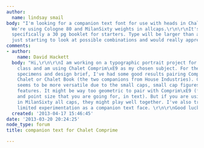 ```yaml
---
author:
  name: lindsay smail
body: "I'm looking for a companion text font for use with heads in Chalet Comprime.
  We're using Cologne 80 and MilanSixty weights in allcaps.\r\n\r\nIt's for print,
  specifically a 30 pg booklet for starters. Type will be larger than a typical book.\r\n\r\nI'm
  just starting to look at possible combinations and would really appreciate any input.\r\n\r\nthanks"
comments:
- author:
    name: David Hackett
  body: "Hi,\r\n\r\nI am working on a typographic portrait project for a typography
    class and am using Chalet Comprim\xE9 as my chosen subject. For the preliminary
    specimens and design brief, I've had some good results pairing Comprim\xE9 with
    Chalet or Chalet Book (the two companions from House Industries). Chalet Book
    seems to be more versatile due to the small caps, small cap figures and OpenType
    features. It might be way too geometric to pair with Comprim\xE9 (for your taste,
    and point size that you are going for, in text). But if you are using headers
    in MilanSixty all caps, they might play well together. I've also tried Folio with
    limited experimentation as a companion text face. \r\n\r\nGood luck~ "
  created: '2013-04-17 15:46:45'
date: '2013-03-20 20:24:25'
node_type: forum
title: companion text for Chalet Comprime

---
```

